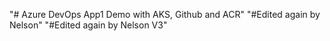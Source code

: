 "# Azure DevOps App1 Demo with AKS, Github and ACR" 
"#Edited again by Nelson"
"#Edited again by Nelson V3"
